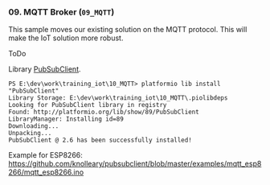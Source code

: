 ### 09. MQTT Broker (`09_MQTT`)
This sample moves our existing solution on the MQTT protocol.
This will make the IoT solution more robust.   

ToDo

Library [PubSubClient](http://platformio.org/lib/show/89/PubSubClient).

```
PS E:\dev\work\training_iot\10_MQTT> platformio lib install "PubSubClient"
Library Storage: E:\dev\work\training_iot\10_MQTT\.piolibdeps
Looking for PubSubClient library in registry
Found: http://platformio.org/lib/show/89/PubSubClient
LibraryManager: Installing id=89
Downloading...
Unpacking...
PubSubClient @ 2.6 has been successfully installed!
```

Example for ESP8266:
https://github.com/knolleary/pubsubclient/blob/master/examples/mqtt_esp8266/mqtt_esp8266.ino
